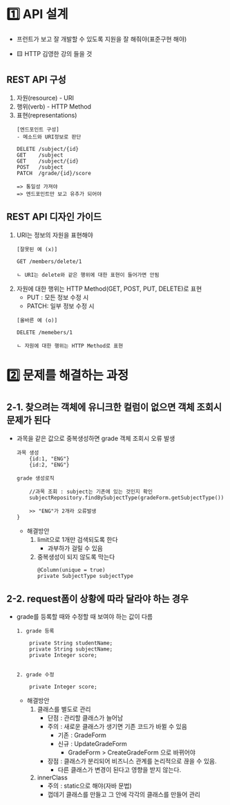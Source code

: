 # 1️⃣ API 설계 
- 프런트가 보고 잘 개발할 수 있도록 지원을 잘 해줘야(표준구현 해야)

- 🟨 HTTP 김영한 강의 들을 것


## REST API 구성
1. 자원(resource) - URI
2. 행위(verb) - HTTP Method
3. 표현(representations)
    ```
    [엔드포인트 구성]
    - 메소드와 URI정보로 판단
        
    DELETE /subject/{id}
    GET    /subject
    GET    /subject/{id}
    POST   /subject
    PATCH  /grade/{id}/score

    => 통일성 가져야
    => 엔드포인트만 보고 유추가 되어야
    ```

## REST API 디자인 가이드
1. URI는 정보의 자원을 표현해야
    ```
    [잘못된 예 (x)]

    GET /members/delete/1

    ㄴ URI는 delete와 같은 행위에 대한 표현이 들어가면 안됨
    ```
2. 자원에 대한 행위는 HTTP Method(GET, POST, PUT, DELETE)로 표현
    - PUT : 모든 정보 수정 시 
    - PATCH: 일부 정보 수정 시 
    ```
    [올바른 예 (o)]

    DELETE /memebers/1

    ㄴ 자원에 대한 행위는 HTTP Method로 표현
    ```

# 2️⃣ 문제를 해결하는 과정

## 2-1. 찾으려는 객체에 유니크한 컬럼이 없으면 객체 조회시 문제가 된다
- 과목을 같은 값으로 중복생성하면 grade 객체 조회시 오류 발생
    ```
    과목 생성
        {id:1, "ENG"}
        {id:2, "ENG"} 

    grade 생성로직

        //과목 조회 : subject는 기존에 있는 것인지 확인
        subjectRepository.findBySubjectType(gradeForm.getSubjectType())

        >> "ENG"가 2개라 오류발생
    }
    ```
    - 해결방안
        1. limit으로 1개만 검색되도록 한다
            - 과부하가 걸릴 수 있음
        2. 중복생성이 되지 않도록 막는다
            ```
            @Column(unique = true)
            private SubjectType subjectType
            ```
## 2-2. request폼이 상황에 따라 달라야 하는 경우
- grade를 등록할 때와 수정할 때 보여야 하는 값이 다름
    ```
    1. grade 등록

        private String studentName;
        private String subjectName;
        private Integer score;


    2. grade 수정

        private Integer score;
    ```
    - 해결방안
        1. 클래스를 별도로 관리
            - 단점 : 관리할 클래스가 늘어남
            - 주의 : 새로운 클래스가 생기면 기존 코드가 바뀔 수 있음
                - 기존 : GradeForm
                - 신규 : UpdateGradeForm
                    - GradeForm > CreateGradeForm 으로 바뀌어야
            - 장점 : 클래스가 분리되어 비즈니스 관계를 논리적으로 끊을 수 있음. 
                - 다른 클래스가 변경이 된다고 영향을 받지 않는다. 
        2. innerClass
            - 주의 : static으로 해야(자바 문법)
            - 껍데기 클래스를 만들고 그 안에 각각의 클래스를 만들어 관리